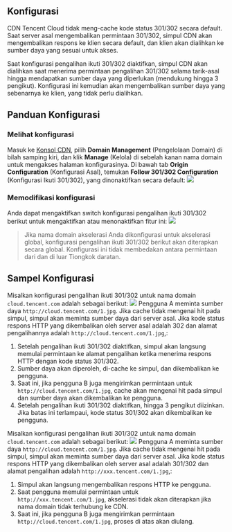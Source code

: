 ## Konfigurasi
CDN Tencent Cloud tidak meng-cache kode status 301/302 secara default. Saat server asal mengembalikan permintaan 301/302, simpul CDN akan mengembalikan respons ke klien secara default, dan klien akan dialihkan ke sumber daya yang sesuai untuk akses.

Saat konfigurasi pengalihan ikuti 301/302 diaktifkan, simpul CDN akan dialihkan saat menerima permintaan pengalihan 301/302 selama tarik-asal hingga mendapatkan sumber daya yang diperlukan (mendukung hingga 3 pengikut). Konfigurasi ini kemudian akan mengembalikan sumber daya yang sebenarnya ke klien, yang tidak perlu dialihkan.
## Panduan Konfigurasi
### Melihat konfigurasi
Masuk ke [Konsol CDN](https://console.cloud.tencent.com/cdn), pilih **Domain Management** (Pengelolaan Domain) di bilah samping kiri, dan klik **Manage** (Kelola) di sebelah kanan nama domain untuk mengakses halaman konfigurasinya. Di bawah tab **Origin Configuration** (Konfigurasi Asal), temukan **Follow 301/302 Configuration** (Konfigurasi Ikuti 301/302), yang dinonaktifkan secara default:
![](https://main.qcloudimg.com/raw/3d431956857ef20b21bb954e481c66e4.png)

### Memodifikasi konfigurasi
Anda dapat mengaktifkan switch konfigurasi pengalihan ikuti 301/302 berikut untuk mengaktifkan atau menonaktifkan fitur ini:
![](https://main.qcloudimg.com/raw/cbbd0f472a50287fd425cd093a2dacb9.png)

>Jika nama domain akselerasi Anda dikonfigurasi untuk akselerasi global, konfigurasi pengalihan ikuti 301/302 berikut akan diterapkan secara global. Konfigurasi ini tidak membedakan antara permintaan dari dan di luar Tiongkok daratan.

## Sampel Konfigurasi
Misalkan konfigurasi pengalihan ikuti 301/302 untuk nama domain `cloud.tencent.com` adalah sebagai berikut:
![](https://main.qcloudimg.com/raw/cbbd0f472a50287fd425cd093a2dacb9.png)
Pengguna A meminta sumber daya `http://cloud.tencent.com/1.jpg`. Jika cache tidak mengenai hit pada simpul, simpul akan meminta sumber daya dari server asal. Jika kode status respons HTTP yang dikembalikan oleh server asal adalah 302 dan alamat pengalihannya adalah `http://cloud.tencent.com/1.jpg`,:

1. Setelah pengalihan ikuti 301/302 diaktifkan, simpul akan langsung memulai permintaan ke alamat pengalihan ketika menerima respons HTTP dengan kode status 301/302.
2. Sumber daya akan diperoleh, di-cache ke simpul, dan dikembalikan ke pengguna.
3. Saat ini, jika pengguna B juga mengirimkan permintaan untuk `http://cloud.tencent.com/1.jpg`, cache akan mengenai hit pada simpul dan sumber daya akan dikembalikan ke pengguna.
4. Setelah pengalihan ikuti 301/302 diaktifkan, hingga 3 pengikut diizinkan. Jika batas ini terlampaui, kode status 301/302 akan dikembalikan ke pengguna.

Misalkan konfigurasi pengalihan ikuti 301/302 untuk nama domain `cloud.tencent.com` adalah sebagai berikut:
![](https://main.qcloudimg.com/raw/3d431956857ef20b21bb954e481c66e4.png)
Pengguna A meminta sumber daya `http://cloud.tencent.com/1.jpg`. Jika cache tidak mengenai hit pada simpul, simpul akan meminta sumber daya dari server asal. Jika kode status respons HTTP yang dikembalikan oleh server asal adalah 301/302 dan alamat pengalihan adalah `http://xxx.tencent.com/1.jpg`,:
1. Simpul akan langsung mengembalikan respons HTTP ke pengguna.
2. Saat pengguna memulai permintaan untuk `http://xxx.tencent.com/1.jpg`, akselerasi tidak akan diterapkan jika nama domain tidak terhubung ke CDN.
3. Saat ini, jika pengguna B juga mengirimkan permintaan `http://cloud.tencent.com/1.jpg`, proses di atas akan diulang.

